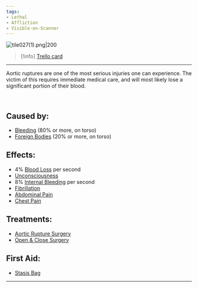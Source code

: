 ```yaml
---
tags:
- Lethal
- Affliction
- Visible-on-Scanner
---
```


![tile027(1).png\|200](/Torso/Aortic%20Rupture%20-%20Attachments/6718845db30472d958dd7cf4.png)

> [!info] [Trello card](https://trello.com/c/VHXhf7Zo/115-aortic-rupture)

---

Aortic ruptures are one of the most serious injuries one can experience. The victim of this requires immediate medical care, and will most likely lose a significant portion of their blood.

‌

## Caused by:

- [Bleeding](../Any%20bodypart/Bleeding.md) (80% or more, on torso)
- [Foreign Bodies](../Any%20bodypart/Foreign%20Bodies.md) (20% or more, on torso)

## Effects:

- 4% [Blood Loss](../Blood/Blood%20Loss.md) per second
- [Unconsciousness](../Head_Brain/Unconsciousness.md)
- 8% [Internal Bleeding](Internal%20Bleeding.md) per second
- [Fibrillation](../Heart/Fibrillation.md)
- [Abdominal Pain](../Symptoms/Abdominal%20Pain.md)
- [Chest Pain](../Symptoms/Chest%20Pain.md)

## Treatments:

- [Aortic Rupture Surgery](../Procedures/Aortic%20Rupture%20Surgery.md)
- [Open & Close Surgery](../Procedures/Open%20&%20Close%20Surgery.md)

## First Aid:

- [Stasis Bag](../Items/Stasis%20Bag.md)

---

